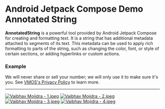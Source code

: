 # Android Jetpack Compose Demo Annotated String

**AnnotatedString** is a powerful tool provided by Android Jetpack Compose for creating and formatting text. It is a string that has additional metadata attached to segments of its text. This metadata can be used to apply rich formatting to parts of the string, such as changing the color, font, or style of certain sections, or adding hyperlinks or custom actions.


### Example
We will never share or sell your number; we will only use it to make sure it's you. See <u>[VMOS's Privacy Policy](https://vaibhavmojidra.github.io/site)</u> to learn more.


----
[![Vaibhav Mojidra - 1.jpeg](https://raw.githubusercontent.com/VaibhavMojidra/Android-Jetpack-Compose---Demo-Annotated-String/master/screenshots/1.jpeg "Vaibhav Mojidra")](https://vaibhavmojidra.github.io/site/)
[![Vaibhav Mojidra - 2.jpeg](https://raw.githubusercontent.com/VaibhavMojidra/Android-Jetpack-Compose---Demo-Annotated-String/master/screenshots/2.jpeg "Vaibhav Mojidra")](https://vaibhavmojidra.github.io/site/)
[![Vaibhav Mojidra - 3.jpeg](https://raw.githubusercontent.com/VaibhavMojidra/Android-Jetpack-Compose---Demo-Annotated-String/master/screenshots/3.jpeg "Vaibhav Mojidra")](https://vaibhavmojidra.github.io/site/)
[![Vaibhav Mojidra - 4.jpeg](https://raw.githubusercontent.com/VaibhavMojidra/Android-Jetpack-Compose---Demo-Annotated-String/master/screenshots/4.jpeg "Vaibhav Mojidra")](https://vaibhavmojidra.github.io/site/)